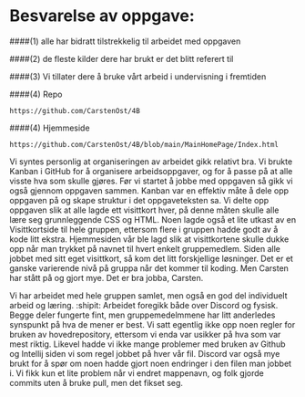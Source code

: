 # Besvarelse av oppgave:

####(1) alle har bidratt tilstrekkelig til arbeidet med oppgaven

####(2) de fleste kilder dere har brukt er det blitt referert til

####(3) Vi tillater dere å bruke vårt arbeid i undervisning i fremtiden

####(4) Repo 
```
https://github.com/CarstenOst/4B 
```
####(4) Hjemmeside
```
https://github.com/CarstenOst/4B/blob/main/MainHomePage/Index.html 
```

Vi syntes personlig at organiseringen av arbeidet gikk relativt bra. Vi brukte Kanban i GitHub for å organisere arbeidsoppgaver, og for å passe på at alle visste hva som skulle gjøres. 
Før vi startet å jobbe med oppgaven så gikk vi også gjennom oppgaven sammen. Kanban var en effektiv måte å dele opp oppgaven på og skape struktur i det oppgaveteksten sa. 
Vi delte opp oppgaven slik at alle lagde ett visittkort hver, på denne måten skulle alle lære seg grunnleggende CSS og HTML. Noen lagde også et lite utkast av en Visittkortside til hele gruppen, ettersom flere i gruppen hadde godt av å kode litt ekstra. 
Hjemmesiden vår ble lagd slik at visittkortene skulle dukke opp når man trykket på navnet til hvert enkelt gruppemedlem. Siden alle jobbet med sitt eget visittkort, så kom det litt forskjellige løsninger.
Det er et ganske varierende nivå på gruppa når det kommer til koding. Men Carsten har stått på og gjort mye. Det er bra jobba, Carsten. 

Vi har arbeidet med hele gruppen samlet, men også en god del individuelt arbeid og læring. :shipit: Arbeidet foregikk både over Discord og fysisk. Begge deler fungerte fint, men gruppemedelmmene har litt anderledes synspunkt på hva de mener er best. 
Vi satt egentlig ikke opp noen regler for bruken av hovedrepository, ettersom vi enda var usikker på hva som var mest riktig.
Likevel hadde vi ikke mange problemer med bruken av Github og Intellij siden vi som regel jobbet på hver vår fil. Discord var også mye brukt for å spør om noen hadde gjort noen endringer i den filen man jobbet i. 
Vi fikk kun et lite problem når vi endret mappenavn, og folk gjorde commits uten å bruke pull, men det fikset seg.

